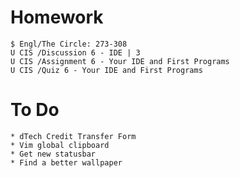 # Homework

    $ Engl/The Circle: 273-308
    U CIS /Discussion 6 - IDE | 3
    U CIS /Assignment 6 - Your IDE and First Programs
    U CIS /Quiz 6 - Your IDE and First Programs
# To Do

    * dTech Credit Transfer Form
    * Vim global clipboard
    * Get new statusbar
    * Find a better wallpaper
